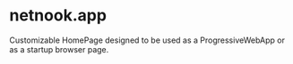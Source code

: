 # netnook.app
Customizable HomePage designed to be used as a ProgressiveWebApp or as a startup browser page.
